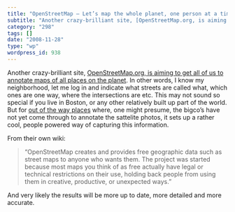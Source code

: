 ```yaml
---
title: "OpenStreetMap – Let’s map the whole planet, one person at a time"
subtitle: "Another crazy-brilliant site, [OpenStreetMap.org, is aiming to get all of us to annotate maps of all..."
category: "298"
tags: []
date: "2008-11-28"
type: "wp"
wordpress_id: 938
---
```

Another crazy-brilliant site, [OpenStreetMap.org, is aiming to get all of us to annotate maps of all places on the planet](http://www.openstreetmap.org/index.html). In other words, I know my neighborhood, let me log in and indicate what streets are called what, which ones are one way, where the intersections are etc. This may not sound so special if you live in Boston, or any other relatively built up part of the world. 
But for [out of the way places](http://www.openstreetmap.org/?lat=12.156&lon=-68.807&zoom=10&layers=B000FTF) where, one might presume, the bigco’s have not yet come through to annotate the sattelite photos, it sets up a rather cool, people powered way of capturing this information.

From their own wiki:

> “OpenStreetMap creates and provides free geographic data such as street
maps to anyone who wants them. The project was started because most
maps you think of as free actually have legal or technical restrictions
on their use, holding back people from using them in creative,
productive, or unexpected ways.” 

And very likely the results will be more up to date, more detailed and more accurate.